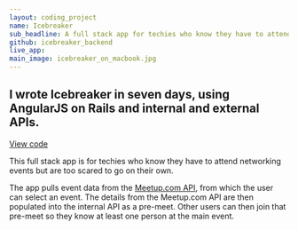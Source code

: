 ```yaml
---
layout: coding_project
name: Icebreaker
sub_headline: A full stack app for techies who know they have to attend networking events but are too scared to go on their own.
github: icebreaker_backend
live_app:
main_image: icebreaker_on_macbook.jpg
---
```


## I wrote Icebreaker in seven days, using AngularJS on Rails and internal and external APIs.

<!-- <a href="http://suzeshardlow.com/icebreaker">Launch app</a> -->

[View code](https://github.com/SuzeShardlow/icebreaker_backend)

This full stack app is for techies who know they have to attend networking events but are too scared to go on their own.

The app pulls event data from the [Meetup.com API](https://www.meetup.com/meetup_api), from which the user can select an event.  The details from the Meetup.com API are then populated into the internal API as a pre-meet.  Other users can then join that pre-meet so they know at least one person at the main event.
